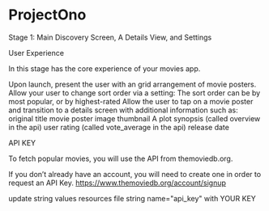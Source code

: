 # ProjectOno

Stage 1:  Main Discovery Screen, A Details View, and Settings

User Experience

In this stage has the core experience of your movies app.

Upon launch, present the user with an grid arrangement of movie posters.
Allow your user to change sort order via a setting:
The sort order can be by most popular, or by highest-rated
Allow the user to tap on a movie poster and transition to a details screen with additional information such as:
original title
movie poster image thumbnail
A plot synopsis (called overview in the api)
user rating (called vote_average in the api)
release date

API KEY

To fetch popular movies, you will use the API from themoviedb.org.

If you don’t already have an account, you will need to create one in order to request an API Key.
  https://www.themoviedb.org/account/signup

update string values resources file string name="api_key" with YOUR KEY

